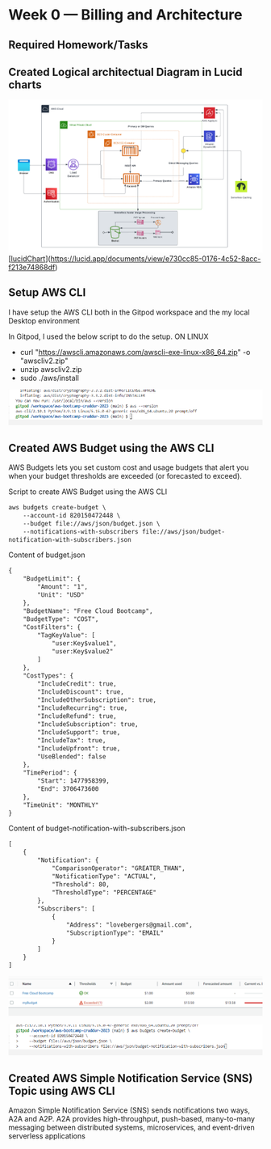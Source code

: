 # Week 0 — Billing and Architecture

## Required Homework/Tasks

## Created Logical architectual Diagram in Lucid charts  

![logical Architecture](logicaldiagramCrudder.png)
[[lucidChart](https://lucid.app/documents/view/e730cc85-0176-4c52-8acc-f213e74868df)](https://lucid.app/documents/view/e730cc85-0176-4c52-8acc-f213e74868df)

## Setup AWS CLI 

I have setup the AWS CLI both in the Gitpod workspace and the my local Desktop environment

In Gitpod, I used the below script to do the setup.
ON LINUX

- curl "https://awscli.amazonaws.com/awscli-exe-linux-x86_64.zip" -o "awscliv2.zip"
- unzip awscliv2.zip
- sudo ./aws/install

![AWS CLI](AWSCLIsetup.png)

## Created AWS Budget using the AWS CLI

AWS Budgets lets you set custom cost and usage budgets that alert you when your budget thresholds are exceeded (or forecasted to exceed).

Script to create AWS Budget using the AWS CLI
```
aws budgets create-budget \
    --account-id 820150472448 \
    --budget file://aws/json/budget.json \
    --notifications-with-subscribers file://aws/json/budget-notification-with-subscribers.json
```

Content of budget.json
```
{
    "BudgetLimit": {
        "Amount": "1",
        "Unit": "USD"
    },
    "BudgetName": "Free Cloud Bootcamp",
    "BudgetType": "COST",
    "CostFilters": {
        "TagKeyValue": [
            "user:Key$value1",
            "user:Key$value2"
        ]
    },
    "CostTypes": {
        "IncludeCredit": true,
        "IncludeDiscount": true,
        "IncludeOtherSubscription": true,
        "IncludeRecurring": true,
        "IncludeRefund": true,
        "IncludeSubscription": true,
        "IncludeSupport": true,
        "IncludeTax": true,
        "IncludeUpfront": true,
        "UseBlended": false
    },
    "TimePeriod": {
        "Start": 1477958399,
        "End": 3706473600
    },
    "TimeUnit": "MONTHLY"
}
```
Content of budget-notification-with-subscribers.json
```
[
    {
        "Notification": {
            "ComparisonOperator": "GREATER_THAN",
            "NotificationType": "ACTUAL",
            "Threshold": 80,
            "ThresholdType": "PERCENTAGE"
        },
        "Subscribers": [
            {
                "Address": "lovebergers@gmail.com",
                "SubscriptionType": "EMAIL"
            }
        ]
    }
]
```
![budgetscreen](budgetscreen.png)
 
![budgetsAWSCLI](createbudget_AWSCLI.png)

## Created AWS Simple Notification Service (SNS) Topic using AWS CLI

Amazon Simple Notification Service (SNS) sends notifications two ways, A2A and A2P. A2A provides high-throughput, push-based, many-to-many messaging between distributed systems, microservices, and event-driven serverless applications


